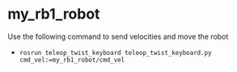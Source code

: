 # my_rb1_robot

Use the following command to send velocities and move the robot
- `rosrun teleop_twist_keyboard teleop_twist_keyboard.py cmd_vel:=my_rb1_robot/cmd_vel`
